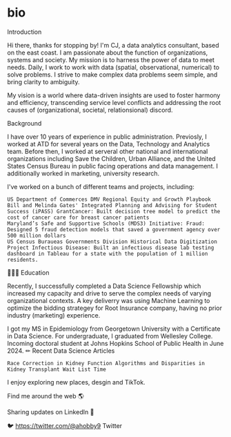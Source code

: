# bio

Introduction

Hi there, thanks for stopping by! I'm CJ, a data analytics consultant, based on the east coast. I am passionate about the function of organizations, systems and society. My mission is to harness the power of data to meet needs. Daily, I work to work with data (spatial, observational, numerical) to solve problems. I strive to make complex data problems seem simple, and bring clarity to ambiguity. 

My vision is a world where data-driven insights are used to foster harmony and efficiency, transcending service level conflicts and addressing the root causes of (organizational, societal, relationsional) discord.

Background

I have over 10 years of experience in public administration. Previosly, I worked at ATD for several years on the Data, Technology and Analytics team. Before then, I worked at serveral other national and international organizations including Save the Children, Urban Alliance, and the United States Census Bureau in public facing operations and data management. I additionally worked in marketing, university research.

I've worked on a bunch of different teams and projects, including:

    US Department of Commerces DMV Regional Equity and Growth Playbook
    Bill and Melinda Gates' Integrated Planning and Advising for Student Success (iPASS) GrantCancer: Built decision tree model to predict the cost of cancer care for breast cancer patients
    Maryland’s Safe and Supportive Schools (MDS3) Initiative: Fraud: Designed 5 fraud detection models that saved a government agency over 500 million dollars
    US Census Buraueas Governments Division Historical Data Digitization Project Infectious Disease: Built an infectious disease lab testing dashboard in Tableau for a state with the population of 1 million residents.

👩🏾‍🎓 Education

Recently, I successfully completed a Data Science Fellowship which increased my capacity and drive to serve the complex needs of varying organizational contexts. A key deliverry was using Machine Learning to optimize the bidding strategey for Root Insurance company, having no prior industry (marketing) experience.

I got my MS in Epidemiology from Georgetown University with a Certificate in Data Science. For undergraduate, I graduated from Wellesley College. Incoming doctoral student at Johns Hopkins School of Public Health in June 2024.
✏ Recent Data Science Articles

    Race Correction in Kidney Function Algorithms and Disparities in Kidney Transplant Wait List Time


I enjoy exploring new places, desgin and TikTok.

Find me around the web 🌎

Sharing updates on LinkedIn 💼

🐦 https://twitter.com/@ahobby9 Twitter
